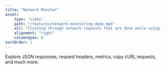 ```yaml
---
title: "Network Monitor"
asset:
    type: 'video'
    path: "/features/network-monitoring-demo.mp4"
    alt: "Clicking through network requests that are done while using the Stock Analyzer app."
    alignment: "right"
    columnSpan: 6
sortOrder: 1
---
```


Explore JSON responses, request headers, metrics, copy cURL requests, and much more.
